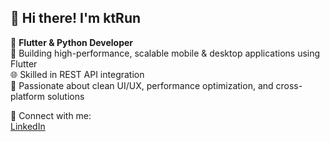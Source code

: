 ## 👋 Hi there! I'm ktRun

🚀 **Flutter & Python Developer**  
🔧 Building high-performance, scalable mobile & desktop applications using Flutter  
🌐 Skilled in REST API integration  
📱 Passionate about clean UI/UX, performance optimization, and cross-platform solutions

🔗 Connect with me:  
[LinkedIn](https://www.linkedin.com/in/moaz-jamil-3630a7324/) 
